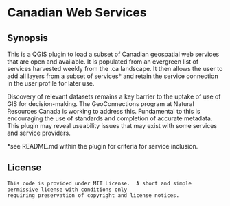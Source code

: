 # Canadian Web Services

## Synopsis


This is a QGIS plugin to load a subset of Canadian geospatial web services that are open and available.  It is populated from an evergreen list of services harvested weekly from the .ca landscape. It then allows the user to add all layers from a subset of services* and retain the service connection in the user profile for later use.

Discovery of relevant datasets remains a key barrier to the uptake of use of GIS for decision-making.  The GeoConnections program at Natural Resources Canada is working to address this.
Fundamental to this is encouraging the use of standards and completion of accurate metadata.
This plugin may reveal useability issues that may exist with some services and service providers.



*see README.md within the plugin for criteria for service inclusion.


## License

```
This code is provided under MIT License.  A short and simple permissive license with conditions only 
requiring preservation of copyright and license notices.
```

